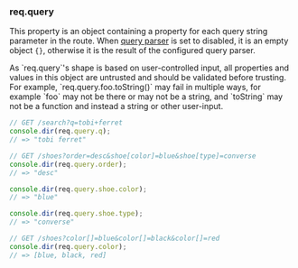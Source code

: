 <h3 id='req.query'>req.query</h3>

This property is an object containing a property for each query string parameter in the route. When [query parser](#app.settings.table) is set to disabled, it is an empty object `{}`, otherwise it is the result of the configured query parser.

<div class="doc-box doc-warn" markdown="1">
As `req.query`'s shape is based on user-controlled input, all properties and values in this object are untrusted and should be validated before trusting. For example, `req.query.foo.toString()` may fail in multiple ways, for example `foo` may not be there or may not be a string, and `toString` may not be a function and instead a string or other user-input.
</div>

```js
// GET /search?q=tobi+ferret
console.dir(req.query.q);
// => "tobi ferret"

// GET /shoes?order=desc&shoe[color]=blue&shoe[type]=converse
console.dir(req.query.order);
// => "desc"

console.dir(req.query.shoe.color);
// => "blue"

console.dir(req.query.shoe.type);
// => "converse"

// GET /shoes?color[]=blue&color[]=black&color[]=red
console.dir(req.query.color);
// => [blue, black, red]
```
